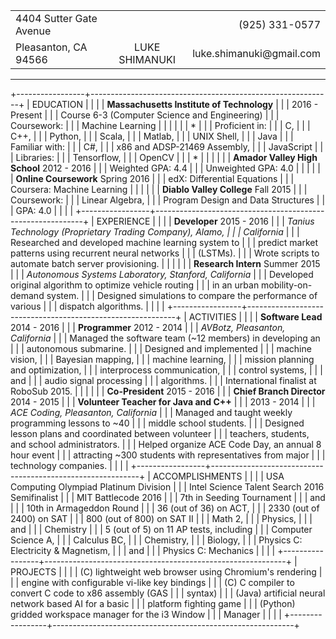 |                         |                                          |                            |
|:------------------------|:----------------------------------------:|---------------------------:|  
| 4404 Sutter Gate Avenue |                                          |          \(925\) 331\-0577 |  
| Pleasanton, CA 94566    | <span class="name">LUKE SHIMANUKI</span> | luke\.shimanuki@gmail\.com |  

--------------------------------------------------------------------------------

+-----------------+------------------------------------------------------------+
| EDUCATION       |                                                            |
|                 | **Massachusetts Institute of Technology**                  |
|                 |                             <right>2016 - Present</right> \|
|                 | Course 6-3 (Computer Science and Engineering)             \|
|                 | Coursework:                                                |
|                 |   Machine Learning                                        \|
|                 |                                                           \|
|                 | *                                                          |
|                 | Proficient in:                                             |
|                 |   C,                                                       |
|                 |   C++,                                                     |
|                 |   Python,                                                  |
|                 |   Scala,                                                   |
|                 |   Matlab,                                                  |
|                 |   UNIX Shell,                                              |
|                 |   Java                                                    \|
|                 | Familiar with:                                             |
|                 |   C#,                                                      |
|                 |   x86 and ADSP-21469 Assembly,                             |
|                 |   JavaScript                                              \|
|                 | Libraries:                                                 |
|                 |   Tensorflow,                                              |
|                 |   OpenCV                                                  \|
|                 | *                                                          |
|                 |                                                           \|
|                 | **Amador Valley High School**  <right>2012 - 2016</right> \|
|                 | Weighted GPA: 4.4                                         \|
|                 | Unweighted GPA: 4.0                                       \|
|                 |                                                           \|
|                 | **Online Coursework**          <right>Spring 2016</right> \|
|                 | edX: Differential Equations                               \|
|                 | Coursera: Machine Learning                                \|
|                 |                                                           \|
|                 | **Diablo Valley College**        <right>Fall 2015</right> \|
|                 | Coursework:                                                |
|                 |   Linear Algebra,                                          |
|                 |   Program Design and Data Structures                      \|
|                 | GPA: 4.0                                                  \|
|                 |                                                           \|
+-----------------+------------------------------------------------------------+
| EXPERIENCE      |                                                            |
|                 | **Developer**                  <right>2015 - 2016</right> \|
|                 | *Tanius Technology (Proprietary Trading Company), Alamo,   |
|                 | California*                                               \|
|                 | Researched and developed machine learning system to        |
|                 | predict market patterns using recurrent neural networks    |
|                 | (LSTMs).                                                  \|
|                 | Wrote scripts to automate batch server provisioning.      \|
|                 |                                                           \|
|                 | **Research Intern**            <right>Summer 2015</right> \|
|                 | *Autonomous Systems Laboratory, Stanford, California*     \|
|                 | Developed original algorithm to optimize vehicle routing   |
|                 | in an urban mobility-on-demand system.                    \|
|                 | Designed simulations to compare the performance of various |
|                 | dispatch algorithms.                                      \|
|                 |                                                           \|
+-----------------+------------------------------------------------------------+
| ACTIVITIES      |                                                            |
|                 | **Software Lead**              <right>2014 - 2016</right> \|
|                 | **Programmer**                 <right>2012 - 2014</right> \|
|                 | *AVBotz, Pleasanton, California*                          \|
|                 | Managed the software team (~12 members) in developing an   |
|                 | autonomous submarine.                                     \|
|                 | Designed and implemented                                   |
|                 |   machine vision,                                          |
|                 |   Bayesian mapping,                                        |
|                 |   machine learning,                                        |
|                 |   mission planning and optimization,                       |
|                 |   interprocess communication,                              |
|                 |   control systems,                                         |
|                 |   and                                                      |
|                 |   audio signal processing                                  |
|                 |   algorithms.                                             \|
|                 | International finalist at RoboSub 2015.                   \|
|                 |                                                           \|
|                 | **Co-President**              <right>2015 - 2016</right>  \|
|                 | **Chief Branch Director**     <right>2014 - 2015</right>  \|
|                 | **Volunteer Teacher for Java and C++**                     |
|                 |                               <right>2013 - 2014</right>  \|
|                 | *ACE Coding, Pleasanton, California*                      \|
|                 | Managed and taught weekly programming lessons to ~40       |
|                 | middle school students.                                   \|
|                 | Designed lesson plans and coordinated between volunteer    |
|                 | teachers, students, and school administrators.            \|
|                 | Helped organize ACE Code Day, an annual 8 hour event       |
|                 | attracting ~300 students with representatives from major   |
|                 | technology companies.                                     \|
|                 |                                                           \|
+-----------------+------------------------------------------------------------+
| ACCOMPLISHMENTS |                                                            |
|                 | USA Computing Olympiad Platinum Division                  \|
|                 | Intel Science Talent Search 2016 Semifinalist             \|
|                 | MIT Battlecode 2016                                        |
|                 |   7th in Seeding Tournament                                |
|                 |   and                                                      |
|                 |   10th in Armageddon Round                                \|
|                 | 36 (out of 36) on ACT,                                     |
|                 | 2330 (out of 2400) on SAT                                 \|
|                 | 800 (out of 800) on SAT II                                 |
|                 |   Math 2,                                                  |
|                 |   Physics,                                                 |
|                 |   and                                                      |
|                 |   Chemistry                                               \|
|                 | 5 (out of 5) on 11 AP tests, including                     |
|                 |   Computer Science A,                                      |
|                 |   Calculus BC,                                             |
|                 |   Chemistry,                                               |
|                 |   Biology,                                                 |
|                 |   Physics C: Electricity & Magnetism,                      |
|                 |   and                                                      |
|                 |   Physics C: Mechanics                                    \|
|                 |                                                           \|
+-----------------+------------------------------------------------------------+
| PROJECTS        |                                                            |
|                 | \(C) lightweight web browser using Chromium's rendering    |
|                 |   engine with configurable vi-like key bindings           \|
|                 | \(C) C compiler to convert C code to x86 assembly (GAS     |
|                 |   syntax)                                                 \|
|                 | (Java) artificial neural network based AI for a basic      |
|                 |   platform fighting game                                  \|
|                 | (Python) gridded workspace manager for the i3 Window       |
|                 |   Manager                                                 \|
|                 |                                                           \|
+-----------------+------------------------------------------------------------+

